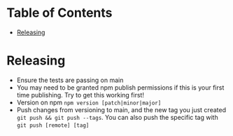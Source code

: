 # Table of Contents
- [Releasing](#releasing)

# Releasing

- Ensure the tests are passing on main
- You may need to be granted npm publish permissions if this is your first time publishing. Try to get this working first!
- Version on npm `npm version [patch|minor|major]`
- Push changes from versioning to main, and the new tag you just created `git push && git push --tags`. You can also push the specific tag with `git push [remote] [tag]`
